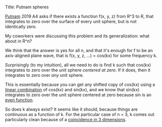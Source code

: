 Title: Putnam spheres

[Putnam][putnam] 2019 A4 asks if there exists a function f(x, y, z) from R^3 to R, that integrates to zero over the surface of every unit sphere, but is not identically zero.

[putnam]: https://www.maa.org/math-competitions/putnam-competition

My coworkers were discussing this problem and its generalization: what about in R^n?

<!-- PELICAN_END_SUMMARY -->

We think that the answer is yes for all n, and that it's enough for f to be an axis-aligned plane wave, that is f(x, y, z, ...) = cos(kx) for some frequency k.

Surprisingly (to my intuition), all we need to do is find k such that cos(kx) integrates to zero over the unit sphere *centered at zero*. If it does, then it integrates to zero over *any* unit sphere.

This is essentially because you can get any shifted copy of cos(kx) using a [linear combination][lc] of cos(kx) and sin(kx), and we know that sin(kx) integrates to zero over the unit sphere centered at zero because sin is an [even function][even].

[lc]: https://en.wikipedia.org/wiki/List_of_trigonometric_identities#Sine_and_cosine
[even]: https://en.wikipedia.org/wiki/Even_and_odd_functions

So does k always exist? It seems like it should, because things are continuous as a function of k. For the particular case of n = 3, k comes out particularly clean because of a [coincidence in 3 dimensions][archimedes].

[archimedes]: https://www.scottaaronson.com/blog/?p=4432
